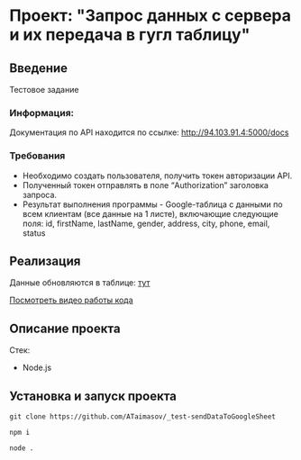 # Проект: "Запрос данных с сервера и их передача в гугл таблицу"

## Введение

Тестовое задание

### Информация: 
Документация по API находится по ссылке: http://94.103.91.4:5000/docs

### Требования
- Необходимо создать пользователя, получить токен авторизации API.
- Полученный токен отправлять в поле “Authorization” заголовка запроса.
- Результат выполнения программы - Google-таблица с данными по всем клиентам (все данные на 1 листе), включающие следующие поля:
    id,
    firstName,
    lastName,
    gender,
    address,
    city,
    phone,
    email,
    status

## Реализация

Данные обновляются в таблице: <a href="https://docs.google.com/spreadsheets/d/1yoi6OwqfY6iPBjidodr8aqdlINSt9mnju1U9KCr4roI/edit?hl=ru&gid=0#gid=0">тут</a>

<a href="./readme_dir/test-video.mp4">Посмотреть видео работы кода</a>

## Описание проекта 

Стек: 
- Node.js

## Установка и запуск проекта

```
git clone https://github.com/ATaimasov/_test-sendDataToGoogleSheet
```

```
npm i
```

```
node .
```


